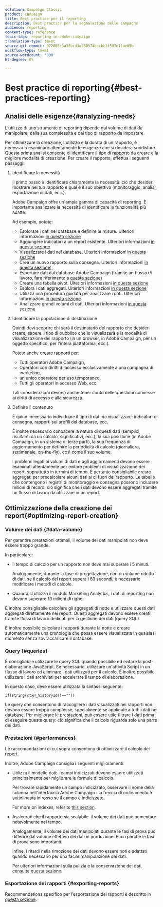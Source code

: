 ```yaml
---
solution: Campaign Classic
product: campaign
title: Best practice per il reporting
description: Best practice per la segnalazione delle campagne
audience: reporting
content-type: reference
topic-tags: reporting-in-adobe-campaign
translation-type: tm+mt
source-git-commit: 972885c3a38bcd3a260574bacbb3f507e11ae05b
workflow-type: tm+mt
source-wordcount: '839'
ht-degree: 0%

---
```



# Best practice di reporting{#best-practices-reporting}

## Analisi delle esigenze{#analyzing-needs}

L’utilizzo di uno strumento di reporting dipende dal volume di dati da manipolare, dalla sua complessità e dal tipo di rapporto da impostare.

Per ottimizzare la creazione, l&#39;utilizzo e la durata di un rapporto, è necessario esaminare attentamente le esigenze che si desidera soddisfare. Questa prima analisi consente di identificare il tipo di rapporto da creare e la migliore modalità di creazione. Per creare il rapporto, effettua i seguenti passaggi:

1. Identificare la necessità

   Il primo passo è identificare chiaramente la necessità: ciò che desideri mostrare nel tuo rapporto e qual è il suo obiettivo (monitoraggio, analisi, esportazione di dati, ecc.).

    Adobe Campaign offre un&#39;ampia gamma di capacità di reporting. È importante analizzare la necessità di identificare le funzionalità più adatte.

   Ad esempio, potete:

   * Esplorare i dati nel database e definire le misure. Ulteriori informazioni [in questa sezione](../../reporting/using/about-cubes.md)
   * Aggiungere indicatori a un report esistente. Ulteriori informazioni [in questa sezione](../../reporting/using/about-reports-creation-in-campaign.md)
   * Visualizzare i dati nel database. Ulteriori informazioni [in questa sezione](../../reporting/using/about-descriptive-analysis.md)
   * Crea un nuovo rapporto sulla consegna. Ulteriori informazioni [in questa sezione](../../reporting/using/about-reports-creation-in-campaign.md)),
   * Esportare dati dal database Adobe Campaign  (tramite un flusso di lavoro, fare riferimento a [questa sezione)](../../workflow/using/about-workflows.md)
   * Creare una tabella pivot. Ulteriori informazioni [in questa sezione](../../reporting/using/creating-a-table.md#creating-a-breakdown-or-pivot-table)
   * Esplora i dati aggregati. Ulteriori informazioni [in questa sezione](../../reporting/using/about-cubes.md)
   * Utilizza una procedura guidata per analizzare i dati. Ulteriori informazioni [in questa sezione](../../reporting/using/about-descriptive-analysis.md)
   * Analizzare grandi volumi di dati. Ulteriori informazioni [in questa sezione](../../reporting/using/about-reports-creation-in-campaign.md)

1. Identificare la popolazione di destinazione

   Quindi devi scoprire chi sarà il destinatario del rapporto che desideri creare, sapere il tipo di pubblico che lo visualizzerà e la modalità di visualizzazione del rapporto (in un browser, in  Adobe Campaign, per un oggetto specifico, per l&#39;intera piattaforma, ecc.).

   Potete anche creare rapporti per:

   * Tutti  operatori Adobe Campaign,
   * Operatori con diritti di accesso esclusivamente a una campagna di marketing,
   * un unico operatore per uso temporaneo,
   * Tutti gli operatori in accesso Web, ecc.

   Tali considerazioni devono anche tener conto delle questioni connesse ai diritti di accesso e alla sicurezza.

1. Definire il contenuto

   È quindi necessario individuare il tipo di dati da visualizzare: indicatori di consegna, rapporti sui profili del database, ecc.

   È inoltre necessario conoscere la natura di questi dati (semplici, risultanti da un calcolo, significativi, ecc.), la sua posizione (in  Adobe Campaign, in un sistema di terze parti), la sua frequenza di aggiornamento per definire la periodicità di calcolo (giornaliera, settimanale, on-the-fly), così come il suo volume.

   I problemi legati ai volumi di dati e agli aggiornamenti devono essere esaminati attentamente per evitare problemi di visualizzazione dei report, soprattutto in termini di tempo. È pertanto consigliabile creare aggregati per precalcolare alcuni dati al di fuori del rapporto. Le tabelle che contengono i registri di monitoraggio e consegna possono includere milioni di record: ciò significa che i dati devono essere aggregati tramite un flusso di lavoro da utilizzare in un report.

## Ottimizzazione della creazione dei report{#optimizing-report-creation}

### Volume dei dati {#data-volume}

Per garantire prestazioni ottimali, il volume dei dati manipolati non deve essere troppo grande.

In particolare:

* Il tempo di calcolo per un rapporto non deve mai superare i 5 minuti.

   Analogamente, durante la fase di progettazione, con un volume ridotto di dati, se il calcolo del report supera i 60 secondi, è necessario modificare i metodi di calcolo.

* Quando si utilizza il modulo Marketing Analytics, i dati di reporting non devono superare 10 milioni di righe.

È inoltre consigliabile calcolare gli aggregati di notte e utilizzare questi dati aggregati direttamente nei report. Questi aggregati devono essere creati tramite flussi di lavoro dedicati per la gestione dei dati (query SQL).

È inoltre possibile calcolare i rapporti durante la notte e creare automaticamente una cronologia che possa essere visualizzata in qualsiasi momento senza sovraccaricare il database.

### Query {#queries}

È consigliabile utilizzare le query SQL quando possibile ed evitare la post-elaborazione JavaScript. Se necessario, utilizzare un&#39;attività Script in un flusso di lavoro ed eliminare i dati utilizzati per il calcolo. È inoltre possibile utilizzare i dati archiviati per accelerare il tempo di elaborazione.

In questo caso, deve essere utilizzata la sintassi seguente:

```
if(string(ctx@_historyId)!==""))
```

Le query che consentono di raccogliere i dati visualizzati nei rapporti non devono essere troppo complesse, specialmente se applicate a tutti i dati nel database. Per migliorare le prestazioni, può essere utile filtrare i dati prima di eseguire queste query: ciò significa che il calcolo riguarda solo una parte dei dati.

### Prestazioni {#performances}

Le raccomandazioni di cui sopra consentono di ottimizzare il calcolo dei report.

Inoltre,  Adobe Campaign consiglia i seguenti miglioramenti:

* Utilizza il modello dati: i campi indicizzati devono essere utilizzati principalmente per migliorare le formule di calcolo.

   Per trovare rapidamente un campo indicizzato, osservare il nome della colonna nell’interfaccia Adobe Campaign : la freccia di ordinamento è sottolineata in rosso se il campo è indicizzato.

   For more on indexes, refer to [this section](../../configuration/using/data-model-best-practices.md#indexes).

* Assicurati che il rapporto sia scalabile: il volume dei dati può aumentare notevolmente nel tempo.

   Analogamente, il volume dei dati manipolati durante le fasi di prova può differire dal volume effettivo dei dati in produzione. Ecco perché le fasi di prova sono importanti.

   Infine, i ritardi nella rimozione dei dati devono essere noti e adattati quando necessario per una facile manipolazione dei dati.

   Per ulteriori informazioni sulla pulizia e la conservazione dei dati, consulta [questa sezione](../../configuration/using/data-model-best-practices.md#data-retention).

### Esportazione dei rapporti {#exporting-reports}

Recommendations specifico per l’esportazione dei rapporti è descritto in [questa sezione](../../reporting/using/actions-on-reports.md#exporting-a-report).
